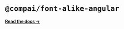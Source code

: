 # `@compai/font-alike-angular`

[**Read the docs &rarr;**](https://components.ai/docs/typefaces/alike-angular)
